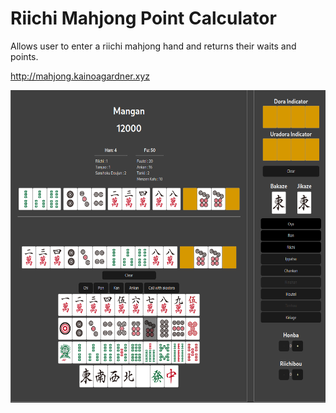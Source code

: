 <h1 align="left">Riichi Mahjong Point Calculator</h1>
Allows user to enter a riichi mahjong hand and returns their waits and points. 

<http://mahjong.kainoagardner.xyz>
  
<img src=".github/mahjong.png"
     alt="Image"
     style="float: left; margin-right: 10px; height: 500px" />





